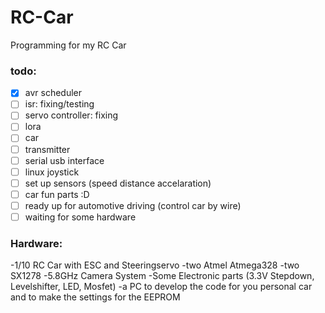 # RC-Car
Programming for my RC Car

### todo:
- [x] avr scheduler
- [ ] isr: fixing/testing
- [ ] servo controller: fixing
- [ ] lora
- [ ] car
- [ ] transmitter
- [ ] serial usb interface
- [ ] linux joystick
- [ ] set up sensors (speed distance accelaration)
- [ ] car fun parts :D
- [ ] ready up for automotive driving (control car by wire)
- [ ] waiting for some hardware

### Hardware:
-1/10 RC Car with ESC and Steeringservo
-two Atmel Atmega328
-two SX1278
-5.8GHz Camera System
-Some Electronic parts (3.3V Stepdown, Levelshifter, LED, Mosfet)
-a PC to develop the code for you personal car and to make the settings for the EEPROM

